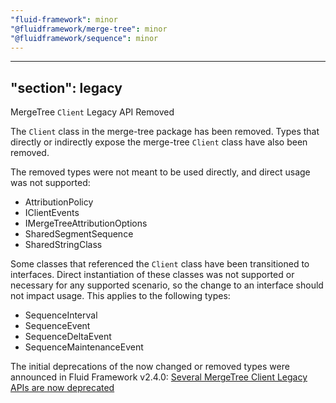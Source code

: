```yaml
---
"fluid-framework": minor
"@fluidframework/merge-tree": minor
"@fluidframework/sequence": minor
---
```

---
"section": legacy
---

MergeTree `Client` Legacy API Removed

The `Client` class in the merge-tree package has been removed. Types that directly or indirectly expose the merge-tree `Client` class have also been removed.

The removed types were not meant to be used directly, and direct usage was not supported:

- AttributionPolicy
- IClientEvents
- IMergeTreeAttributionOptions
- SharedSegmentSequence
- SharedStringClass

Some classes that referenced the `Client` class have been transitioned to interfaces. Direct instantiation of these classes was not supported or necessary for any supported scenario, so the change to an interface should not impact usage. This applies to the following types:

- SequenceInterval
- SequenceEvent
- SequenceDeltaEvent
- SequenceMaintenanceEvent

The initial deprecations of the now changed or removed types were announced in Fluid Framework v2.4.0:
[Several MergeTree Client Legacy APIs are now deprecated](https://github.com/microsoft/FluidFramework/blob/main/RELEASE_NOTES/2.4.0.md#several-mergetree-client-legacy-apis-are-now-deprecated-22629)
